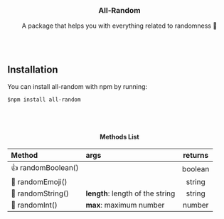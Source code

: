 <br>

<h3 align="center">All-Random</h3>
  
<p align="center">A package that helps you with everything related to randomness 🔄</p>

<br>
<br>

## Installation
You can install all-random with npm by running:
```
$npm install all-random
```

<br>
<br>

<h4 align="center">Methods List</h4>

<div align="center">

| Method             | args                               | returns |
| :---               | :-------                           | :-----: |
| 👍 randomBoolean() |                                    | boolean |
| 🔮 randomEmoji()   |                                    | string  |
| 📝 randomString()  | **length**: length of the string   | string  |
| 🔢 randomInt()     | **max**: maximum number            | number  |

</div>

<br>
<br>
<br>
<br>
<br>
